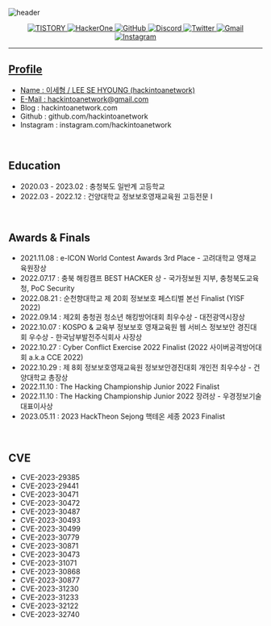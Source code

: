 ![header](https://capsule-render.vercel.app/api?type=soft&color=black&height=200&section=header&text=hackintoanetwork&fontColor=FFFFFF&fontSize=70&animation=fadeIn)<p align="center"><a href="https://hackintoanetwork.com"><img alt="TISTORY" src ="https://img.shields.io/badge/Tistory-000000.svg?&style=for-the-badge&logo=tistory&logoColor=white&link=https://hackintoanetwork.com"/> <a href="https://hackerone.com/hackintoanetwork"><img alt="HackerOne" src ="https://img.shields.io/badge/HackerOne-000000.svg?&style=for-the-badge&logo=hackerone&logoColor=white"/> <a href="https://hackintoanetwork.github.io"><img alt="GitHub" src ="https://img.shields.io/badge/GitHub.io-181717.svg?&style=for-the-badge&logo=gitHub&logoColor=white&link=https://hackintoanetwork.github.io"/> <img alt="Discord" src ="https://img.shields.io/badge/Discord-5865F2.svg?&style=for-the-badge&logo=discord&logoColor=white"/> <img alt="Twitter" src ="https://img.shields.io/badge/Twitter-1DA1F2.svg?&style=for-the-badge&logo=twitter&logoColor=white"/> <img alt="Gmail" src ="https://img.shields.io/badge/Gmail-EA4335.svg?&style=for-the-badge&logo=gmail&logoColor=white"/> <a href="https://instagram.com/hackintoanetwork"><img alt="Instagram" src ="https://img.shields.io/badge/Instagram-E4405F.svg?&style=for-the-badge&logo=instagram&logoColor=white"/></p>

* * *

  
## Profile

  + Name : 이세형 / LEE SE HYOUNG (hackintoanetwork)
  + E-Mail : hackintoanetwork@gmail.com
  + Blog : hackintoanetwork.com​
  + Github : github.com/hackintoanetwork
  + Instagram : instagram.com/hackintoanetwork
  
<br>
  
 ## Education
  
  + 2020.03 - 2023.02 : 충청북도 일반계 고등학교 
  + 2022.03 - 2022.12 : 건양대학교 정보보호영재교육원 고등전문 I 
  
<br>
  
## Awards & Finals

  + 2021.11.08 : e-ICON World Contest Awards 3rd Place - 고려대학교 영재교육원장상
  + 2022.07.17 : 충북 해킹캠프 BEST HACKER 상 - 국가정보원 지부, 충청북도교육청, PoC Security
  + 2022.08.21 : 순천향대학교 제 20회 정보보호 페스티벌 본선 Finalist (YISF 2022)
  + 2022.09.14 : 제2회 충청권 청소년 해킹방어대회 최우수상 - 대전광역시장상
  + 2022.10.07 : KOSPO & 교육부 정보보호 영재교육원 웹 서비스 정보보안 경진대회 우수상 - 한국남부발전주식회사 사장상
  + 2022.10.27 : Cyber Conflict Exercise 2022 Finalist (2022 사이버공격방어대회  a.k.a CCE 2022)
  + 2022.10.29 : 제 8회 정보보호영재교육원 정보보안경진대회 개인전 최우수상 - 건양대학교 총장상
  + 2022.11.10 : The Hacking Championship Junior 2022 Finalist
  + 2022.11.10 : The Hacking Championship Junior 2022 장려상 - 우경정보기술 대표이사상
  + 2023.05.11 : 2023 HackTheon Sejong 핵테온 세종 2023 Finalist  
 
<br>  
  
## CVE
  
  + CVE-2023-29385
  + CVE-2023-29441
  + CVE-2023-30471
  + CVE-2023-30472
  + CVE-2023-30487
  + CVE-2023-30493
  + CVE-2023-30499
  + CVE-2023-30779
  + CVE-2023-30871
  + CVE-2023-30473
  + CVE-2023-31071
  + CVE-2023-30868
  + CVE-2023-30877
  + CVE-2023-31230
  + CVE-2023-31233
  + CVE-2023-32122
  + CVE-2023-32740
